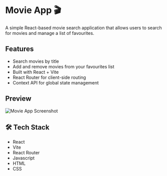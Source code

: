# Movie App 🎬

A simple React-based movie search application that allows users to search for movies and manage a list of favourites.

## Features

* Search movies by title
* Add and remove movies from your favourites list
* Built with React + Vite
* React Router for client-side routing
* Context API for global state management

## Preview

![Movie App Screenshot](./screenshot.png) <!-- Add your screenshot image here -->

## 🛠 Tech Stack

* React
* Vite
* React Router
* Javascript
* HTML
* CSS

